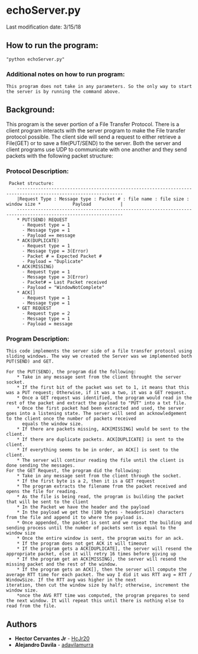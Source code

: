 # echoServer.py
Last modification date: 3/15/18

## How to run the program:
    "python echoServer.py"
### Additional notes on how to run program:
    This program does not take in any parameters. So the only way to start the server is by running the command above.

## Background:
 This program is the sever portion of a File Transfer Protocol. There is a client program interacts with the server program to
 make the File transfer protocol possible. The client side will send a request to either retrieve a File(GET) or to save a file(PUT/SEND) to the server.
 Both the server and client programs use UDP to communicate with one another and they send packets with the following packet structure:

### Protocol Description:
	 Packet structure:
	 	--------------------------------------------------------------------------------------------------------------
		|Request Type : Message type : Packet # : file name : file size : window size *            Payload           |
		--------------------------------------------------------------------------------------------------------------
		* PUT(SEND) REQUEST
		  - Request type = 1
		  - Message type = 1
		  - Payload == message
		* ACK(DUPLICATE)
		  - Request type = 1
		  - Message type = 3(Error)
		  - Packet # = Expected Packet #
		  - Payload = "Duplicate"
		* ACK(MISSING)
		  - Request type = 1
		  - Message type = 3(Error)
		  - Packet# = Last Packet received
		  - Payload = "WindowNotComplete"
		* ACK[]
		  - Request type = 1
		  - Message type = 1
		* GET REQUEST
		  - Request type = 2
		  - Message type = 1
		  - Payload = message

### Program Description:
	This code implements the server side of a file transfer protocol using sliding windows. The way we created the Server was we implemented both PUT(SEND) and GET.

	For the PUT(SEND), the program did the following:
	    * Take in any message sent from the client throught the server socket.
	    * If the first bit of the packet was set to 1, it means that this was a PUT request; Otherwise, if it was a two, it was a GET request.
	    * Once a GET request was identified, the program would read in the rest of the packet and extract the payload to "PUT" into a txt file.
	    * Once the first packet had been extracted and used, the server goes into a listening state. The server will send an acknowledgement to the client once the number of packets received
	      equals the window size.
	    * If there are packets missing, ACK[MISSING] would be sent to the client.
	    * If there are duplicate packets. ACK[DUPLICATE] is sent to the client.
	    * If everything seems to be in order, an ACK[] is sent to the client.
	    * The server will continur reading the file until the client is done sending the messages.
	For the GET Request, the program did the following:
	    * Take in any message sent from the client through the socket.
	    * If the first byte is a 2, then it is a GET request
	    * The program extracts the filename from the packet received and opens the file for reading.
	    * As the file is being read, the program is building the packet that will be sent to the client
	    * In the Packet we have the header and the payload
	    * In the payload we get the (100 bytes - headerSize) characters from the file and append it to where the payload is.
	    * Once appended, the packet is sent and we repeat the building and sending process until the number of packets sent is equal to the window size
	    * Once the entire window is sent, the program waits for an ack.
	    * If the program does not get ACK it will timeout
	    * If the program gets a ACK[DUPLICATE], the server will resend the appropriate packet, else it will retry 16 times before giving up
	    * If the program get an ACK[MISSING], the server will resend the missing packet and the rest of the window.
	    * If the program gets an ACK[], then the server will compute the average RTT time for each packet. The way I did it was RTT avg = RTT / WindowSize. If the RTT avg was higher in the next               iteration, then cut the window size by half; otherwise, increment the window size.
	    *once the AVG RTT time was computed, the program prepares to send the next window. It will repeat this until there is nothing else to read from the file.

## Authors

* **Hector Cervantes Jr** - [HcJr20](https://github.com/HcJr20)
* **Alejandro Davila** - [adavilamurra](https://github.com/adavilamurra)

